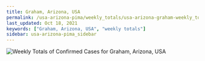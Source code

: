 ```yaml
---
title: Graham, Arizona, USA
permalink: /usa-arizona-pima/weekly_totals/usa-arizona-graham-weekly_totals.html
last_updated: Oct 18, 2021
keywords: ["Graham, Arizona, USA", "weekly totals"]
sidebar: usa-arizona-pima_sidebar
---
```


![Weekly Totals of Confirmed Cases for Graham, Arizona, USA](/covid_tracker/images/graphs/usa-arizona-graham-weekly_totals_graph.png)
